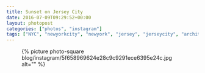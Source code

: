 ```yaml
---
title: Sunset on Jersey City
date: 2016-07-09T09:29:52+00:00
layout: photopost
categories: ["photos", "instagram"]
tags: ["NYC", "newyorkcity", "newyork", "jersey", "jerseycity", "architecture", "sunset", "golden", "usa"]
---
```


<figure class="photo photo--square">
  {% picture photo-square blog/instagram/5f658969624e28c9c9291ece6395e24c.jpg alt="" %}
</figure>


